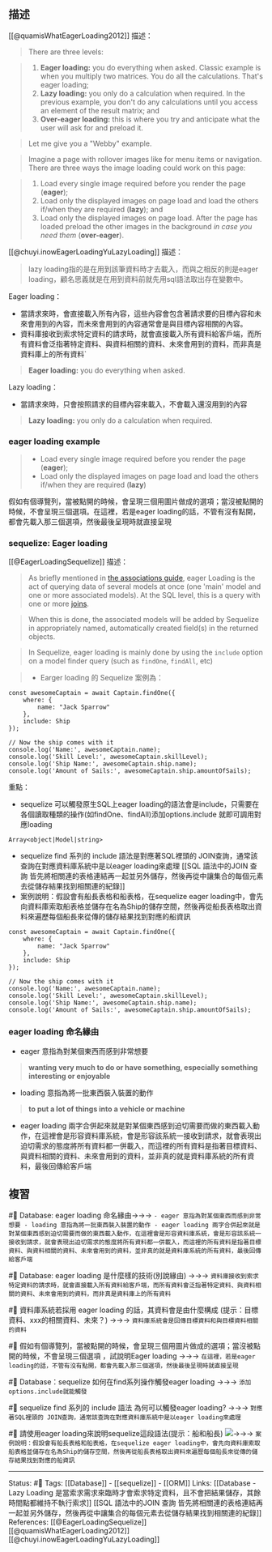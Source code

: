 ## 描述

[[@quamisWhatEagerLoading2012]] 描述：
> There are three levels:

> 1.  **Eager loading:** you do everything when asked. Classic example is when you multiply two matrices. You do all the calculations. That's eager loading;
> 2.  **Lazy loading:** you only do a calculation when required. In the previous example, you don't do any calculations until you access an element of the result matrix; and
> 3.  **Over-eager loading:** this is where you try and anticipate what the user will ask for and preload it.

> Let me give you a "Webby" example.

> Imagine a page with rollover images like for menu items or navigation. There are three ways the image loading could work on this page:

> 1.  Load every single image required before you render the page (**eager**);
> 2.  Load only the displayed images on page load and load the others if/when they are required (**lazy**); and
> 3.  Load only the displayed images on page load. After the page has loaded preload the other images in the background _in case you need them_ (**over-eager**).

[[@chuyi.inowEagerLoadingYuLazyLoading]] 描述：
> lazy loading指的是在用到該筆資料時才去載入，而與之相反的則是eager loading，顧名思義就是在用到資料前就先用sql語法取出存在變數中。

Eager loading：
- 當請求來時，會直接載入所有內容，這些內容會包含著請求要的目標內容和未來會用到的內容，而未來會用到的內容通常會是與目標內容相關的內容。
- 資料庫接收到索求特定資料的請求時，就會直接載入所有資料給客戶端，而所有資料會泛指著特定資料、與資料相關的資料、未來會用到的資料，而非真是資料庫上的所有資料`
> **Eager loading:** you do everything when asked.

Lazy loading： 
- 當請求來時，只會按照請求的目標內容來載入，不會載入還沒用到的內容
> **Lazy loading:** you only do a calculation when required.


### eager loading example

> -   Load every single image required before you render the page (**eager**);
> -   Load only the displayed images on page load and load the others if/when they are required (**lazy**)

假如有個導覽列，當被點開的時候，會呈現三個用圖片做成的選項；當沒被點開的時候，不會呈現三個選項。在這裡，若是eager loading的話，不管有沒有點開，都會先載入那三個選項，然後最後呈現時就直接呈現



### sequelize: Eager loading
[[@EagerLoadingSequelize]] 描述：
>  As briefly mentioned in [the associations guide](https://sequelize.org/docs/v6/core-concepts/assocs/), eager Loading is the act of querying data of several models at once (one 'main' model and one or more associated models). At the SQL level, this is a query with one or more [joins](https://en.wikipedia.org/wiki/Join_(SQL)).

> When this is done, the associated models will be added by Sequelize in appropriately named, automatically created field(s) in the returned objects.

> In Sequelize, eager loading is mainly done by using the `include` option on a model finder query (such as `findOne`, `findAll`, etc)

> - Earger loading 的 Sequelize 案例為：
  
```
const awesomeCaptain = await Captain.findOne({
	where: {
		name: "Jack Sparrow"
	},
	include: Ship
});

// Now the ship comes with it
console.log('Name:', awesomeCaptain.name);
console.log('Skill Level:', awesomeCaptain.skillLevel);
console.log('Ship Name:', awesomeCaptain.ship.name);
console.log('Amount of Sails:', awesomeCaptain.ship.amountOfSails);
```

重點：
- sequelize 可以觸發原生SQL上eager loading的語法會是include，只需要在各個讀取種類的操作(如findOne、findAll)添加options.include 就即可調用對應loading
```
Array<object|Model|string>
```

- sequelize find 系列的 include 語法是對應著SQL裡頭的 JOIN查詢，通常該查詢在對應資料庫系統中是以eager loading來處理
[[SQL 語法中的JOIN 查詢 皆先將相關連的表格連結再一起並另外儲存，然後再從中讓集合的每個元素去從儲存結果找到相關連的紀錄]]
-  案例說明：假設會有船長表格和船表格，在sequelize eager loading中，會先向資料庫索取船表格並儲存在名為Ship的儲存空間，然後再從船長表格取出資料來遍歷每個船長來從傳的儲存結果找到對應的船資訊
```
const awesomeCaptain = await Captain.findOne({
	where: {
		name: "Jack Sparrow"
	},
	include: Ship
});

// Now the ship comes with it
console.log('Name:', awesomeCaptain.name);
console.log('Skill Level:', awesomeCaptain.skillLevel);
console.log('Ship Name:', awesomeCaptain.ship.name);
console.log('Amount of Sails:', awesomeCaptain.ship.amountOfSails);
```


### eager loading 命名緣由
- eager 意指為對某個東西而感到非常想要
> **wanting** **very much to do or have something, especially something interesting or enjoyable**
-  loading 意指為將一批東西裝入裝置的動作
> **to put a lot of things into a vehicle or machine**
- eager loading 兩字合併起來就是對某個東西感到迫切需要而做的東西載入動作，在這裡會是形容資料庫系統，會是形容該系統一接收到請求，就會表現出迫切需求的態度將所有資料都一併載入，而這裡的所有資料是指著目標資料、與資料相關的資料、未來會用到的資料，並非真的就是資料庫系統的所有資料，最後回傳給客戶端
## 複習
#🧠  Database: eager loading 命名緣由->->-> `- eager 意指為對某個東西而感到非常想要 - loading 意指為將一批東西裝入裝置的動作 - eager loading 兩字合併起來就是對某個東西感到迫切需要而做的東西載入動作，在這裡會是形容資料庫系統，會是形容該系統一接收到請求，就會表現出迫切需求的態度將所有資料都一併載入，而這裡的所有資料是指著目標資料、與資料相關的資料、未來會用到的資料，並非真的就是資料庫系統的所有資料，最後回傳給客戶端`
<!--SR:!2022-06-26,3,250-->


#🧠 Database: eager loading 是什麼樣的技術(別說緣由) ->->-> `資料庫接收到索求特定資料的請求時，就會直接載入所有資料給客戶端，而所有資料會泛指著特定資料、與資料相關的資料、未來會用到的資料，而非真是資料庫上的所有資料`
<!--SR:!2022-06-26,3,250-->

#🧠 資料庫系統若採用 eager loading  的話，其資料會是由什麼構成 (提示：目標資料、xxx的相關資料、未來？) ->->-> `資料庫系統會是回傳目標資料和與目標資料相關的資料`
<!--SR:!2022-06-26,3,250-->

#🧠  假如有個導覽列，當被點開的時候，會呈現三個用圖片做成的選項；當沒被點開的時候，不會呈現三個選項 ，試說明Eager loading ->->-> `在這裡，若是eager loading的話，不管有沒有點開，都會先載入那三個選項，然後最後呈現時就直接呈現`
<!--SR:!2022-07-21,27,250-->


#🧠 Database：sequelize 如何在find系列操作觸發eager loading ->->-> `添加options.include就能觸發`
<!--SR:!2022-07-19,26,250-->

#🧠 sequelize find 系列的 include 語法 為何可以觸發eager loading? ->->-> `對應著SQL裡頭的 JOIN查詢，通常該查詢在對應資料庫系統中是以eager loading來處理`
<!--SR:!2022-07-22,28,250-->

#🧠 請使用eager loading來說明sequelize這段語法(提示：船和船長) ![](https://res.cloudinary.com/dqfxgtyoi/image/upload/v1654935202/blog/database/orm/sequelize-eager-loading-example_k9neij.png)->->-> `案例說明：假設會有船長表格和船表格，在sequelize eager loading中，會先向資料庫索取船表格並儲存在名為Ship的儲存空間，然後再從船長表格取出資料來遍歷每個船長來從傳的儲存結果找到對應的船資訊`
<!--SR:!2022-07-09,18,250-->


---
Status: #🌱 
Tags: 
[[Database]] - [[sequelize]] - [[ORM]]
Links:
[[Database - Lazy Loading 是當索求需求來臨時才會索求特定資料，且不會把結果儲存，其餘時間點都維持不執行索求]]
[[SQL 語法中的JOIN 查詢 皆先將相關連的表格連結再一起並另外儲存，然後再從中讓集合的每個元素去從儲存結果找到相關連的紀錄]]
References:
[[@EagerLoadingSequelize]]
[[@quamisWhatEagerLoading2012]]
[[@chuyi.inowEagerLoadingYuLazyLoading]]
